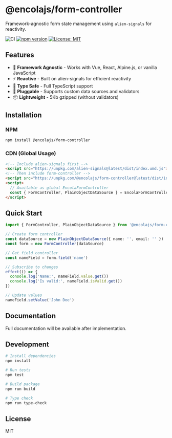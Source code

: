 # @encolajs/form-controller

Framework-agnostic form state management using `alien-signals` for reactivity.

![CI](https://github.com/encolajs/encolajs-form-controller/workflows/CI/badge.svg)
[![npm version](https://badge.fury.io/js/@encolajs%2Fform-controller.svg)](https://badge.fury.io/js/@encolajs%2Fvalidator)
[![License: MIT](https://img.shields.io/badge/License-MIT-blue.svg)](https://opensource.org/licenses/MIT)


## Features

- 🚀 **Framework Agnostic** - Works with Vue, React, Alpine.js, or vanilla JavaScript
- ⚡ **Reactive** - Built on alien-signals for efficient reactivity
- 🎯 **Type Safe** - Full TypeScript support
- 🧩 **Pluggable** - Supports custom data sources and validators
- 📦 **Lightweight** - 5Kb gzipped (without validators)

## Installation

### NPM
```bash
npm install @encolajs/form-controller
```

### CDN (Global Usage)
```html
<!-- Include alien-signals first -->
<script src="https://unpkg.com/alien-signals@latest/dist/index.umd.js"></script>
<!-- Then include form-controller -->
<script src="https://unpkg.com/@encolajs/form-controller@latest/dist/index.umd.js"></script>
<script>
  // Available as global EncolaFormController
  const { FormController, PlainObjectDataSource } = EncolaFormController
</script>
```

## Quick Start

```typescript
import { FormController, PlainObjectDataSource } from '@encolajs/form-controller'

// Create form controller
const dataSource = new PlainObjectDataSource({ name: '', email: '' })
const form = new FormController(dataSource)

// Get field controller
const nameField = form.field('name')

// Subscribe to changes
effect(() => {
  console.log('Name:', nameField.value.get())
  console.log('Is valid:', nameField.isValid.get())
})

// Update values
nameField.setValue('John Doe')
```

## Documentation

Full documentation will be available after implementation.

## Development

```bash
# Install dependencies
npm install

# Run tests
npm test

# Build package
npm run build

# Type check
npm run type-check
```

## License

MIT